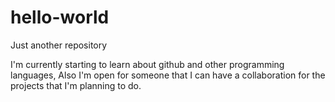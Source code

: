 # hello-world
Just another repository

I'm currently starting to learn about github and other programming languages,
Also I'm open for someone that I can have a collaboration for the projects that I'm planning to do. 
